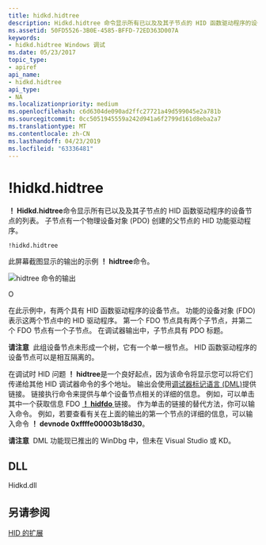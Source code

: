 ```yaml
---
title: hidkd.hidtree
description: Hidkd.hidtree 命令显示所有已以及及其子节点的 HID 函数驱动程序的设备节点的列表。
ms.assetid: 50FD5526-3B0E-4585-BFFD-72ED363D007A
keywords:
- hidkd.hidtree Windows 调试
ms.date: 05/23/2017
topic_type:
- apiref
api_name:
- hidkd.hidtree
api_type:
- NA
ms.localizationpriority: medium
ms.openlocfilehash: c6d6304de090ad2ffc27721a49d599045e2a781b
ms.sourcegitcommit: 0cc5051945559a242d941a6f2799d161d8eba2a7
ms.translationtype: MT
ms.contentlocale: zh-CN
ms.lasthandoff: 04/23/2019
ms.locfileid: "63336481"
---
```

# <a name="hidkdhidtree"></a>!hidkd.hidtree


**！ Hidkd.hidtree**命令显示所有已以及及其子节点的 HID 函数驱动程序的设备节点的列表。 子节点有一个物理设备对象 (PDO) 创建的父节点的 HID 功能驱动程序。

```dbgcmd
!hidkd.hidtree
```

此屏幕截图显示的输出的示例 **！ hidtree**命令。

![hidtree 命令的输出](images/hidkd01.png)

O

在此示例中，有两个具有 HID 函数驱动程序的设备节点。 功能的设备对象 (FDO) 表示这两个节点中的 HID 驱动程序。 第一个 FDO 节点具有两个子节点，并第二个 FDO 节点有一个子节点。 在调试器输出中，子节点具有 PDO 标题。

**请注意**  此组设备节点未形成一个树，它有一个单一根节点。 HID 函数驱动程序的设备节点可以是相互隔离的。

 

在调试时 HID 问题 **！ hidtree**是一个良好起点，因为该命令将显示您可以将它们传递给其他 HID 调试器命令的多个地址。 输出会使用[调试器标记语言 (DML)](debugger-markup-language-commands.md)提供链接。 链接执行命令来提供与单个设备节点相关的详细的信息。 例如，可以单击其中一个获取信息 FDO [ **！ hidfdo** ](-hidkd-hidfdo.md)链接。 作为单击的链接的替代方法，你可以输入命令。 例如，若要查看有关在上面的输出的第一个节点的详细的信息，可以输入命令 **！ devnode 0xffffe00003b18d30**。

**请注意**  DML 功能现已推出的 WinDbg 中，但未在 Visual Studio 或 KD。

 

## <a name="span-iddllspanspan-iddllspandll"></a><span id="DLL"></span><span id="dll"></span>DLL


Hidkd.dll

## <a name="span-idseealsospansee-also"></a><span id="see_also"></span>另请参阅


[HID 的扩展](hid-extensions.md)

 

 






